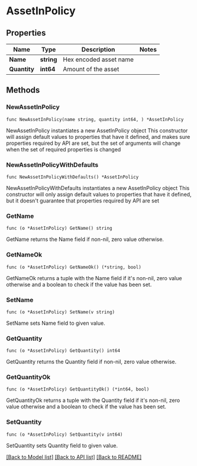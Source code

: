 # AssetInPolicy

## Properties

Name | Type | Description | Notes
------------ | ------------- | ------------- | -------------
**Name** | **string** | Hex encoded asset name | 
**Quantity** | **int64** | Amount of the asset | 

## Methods

### NewAssetInPolicy

`func NewAssetInPolicy(name string, quantity int64, ) *AssetInPolicy`

NewAssetInPolicy instantiates a new AssetInPolicy object
This constructor will assign default values to properties that have it defined,
and makes sure properties required by API are set, but the set of arguments
will change when the set of required properties is changed

### NewAssetInPolicyWithDefaults

`func NewAssetInPolicyWithDefaults() *AssetInPolicy`

NewAssetInPolicyWithDefaults instantiates a new AssetInPolicy object
This constructor will only assign default values to properties that have it defined,
but it doesn't guarantee that properties required by API are set

### GetName

`func (o *AssetInPolicy) GetName() string`

GetName returns the Name field if non-nil, zero value otherwise.

### GetNameOk

`func (o *AssetInPolicy) GetNameOk() (*string, bool)`

GetNameOk returns a tuple with the Name field if it's non-nil, zero value otherwise
and a boolean to check if the value has been set.

### SetName

`func (o *AssetInPolicy) SetName(v string)`

SetName sets Name field to given value.


### GetQuantity

`func (o *AssetInPolicy) GetQuantity() int64`

GetQuantity returns the Quantity field if non-nil, zero value otherwise.

### GetQuantityOk

`func (o *AssetInPolicy) GetQuantityOk() (*int64, bool)`

GetQuantityOk returns a tuple with the Quantity field if it's non-nil, zero value otherwise
and a boolean to check if the value has been set.

### SetQuantity

`func (o *AssetInPolicy) SetQuantity(v int64)`

SetQuantity sets Quantity field to given value.



[[Back to Model list]](../README.md#documentation-for-models) [[Back to API list]](../README.md#documentation-for-api-endpoints) [[Back to README]](../README.md)


